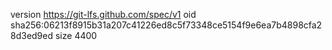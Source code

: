 version https://git-lfs.github.com/spec/v1
oid sha256:06213f8915b31a207c41226ed8c5f73348ce5154f9e6ea7b4898cfa28d3ed9ed
size 4400
